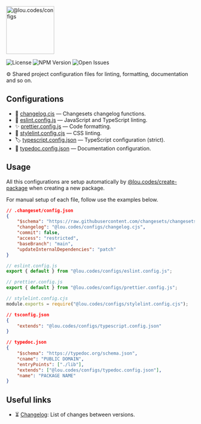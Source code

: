 <img id="logo" alt="@lou.codes/configs" src="https://lou.codes/logos/lou_codes_configs.svg" height="128" />

![License][license-badge] ![NPM Version][npm-version-badge]
![Open Issues][open-issues-badge]

⚙️ Shared project configuration files for linting, formatting, documentation and
so on.

## Configurations

-   🦋 [changelog.cjs][changesets] — Changesets changelog functions.
-   🚨 [eslint.config.js][eslint] — JavaScript and TypeScript linting.
-   ✨ [prettier.config.js][prettier] — Code formatting.
-   🎨 [stylelint.config.cjs][stylelint] — CSS linting.
-   🏷️ [typescript.config.json][typescript] — TypeScript configuration (strict).
-   📖 [typedoc.config.json][typedoc] — Documentation configuration.

## Usage

All this configurations are setup automatically by
[@lou.codes/create-package][create-package] when creating a new package.

For manual setup of each file, follow use the examples below.

```json
// .changeset/config.json
{
	"$schema": "https://raw.githubusercontent.com/changesets/changesets/main/packages/config/schema.json",
	"changelog": "@lou.codes/configs/changelog.cjs",
	"commit": false,
	"access": "restricted",
	"baseBranch": "main",
	"updateInternalDependencies": "patch"
}
```

```typescript
// eslint.config.js
export { default } from "@lou.codes/configs/eslint.config.js";
```

```typescript
// prettier.config.js
export { default } from "@lou.codes/configs/prettier.config.js";
```

```typescript
// stylelint.config.cjs
module.exports = require("@lou.codes/configs/stylelint.config.cjs");
```

```json
// tsconfig.json
{
	"extends": "@lou.codes/configs/typescript.config.json"
}
```

```json
// typedoc.json
{
	"$schema": "https://typedoc.org/schema.json",
	"cname": "PUBLIC DOMAIN",
	"entryPoints": ["./lib"],
	"extends": ["@lou.codes/configs/typedoc.config.json"],
	"name": "PACKAGE NAME"
}
```

## Useful links

-   ⏳ [Changelog][changelog]: List of changes between versions.

<!-- Reference -->

[changelog]:
	https://github.com/loucyx/lou.codes/blob/main/packages/@lou.codes/configs/CHANGELOG.md
[changesets]: https://github.com/changesets/changesets
[create-package]: https://lou.codes/libraries/lou_codes_create_package/
[eslint]: https://eslint.org/docs/user-guide/configuring/
[license-badge]:
	https://img.shields.io/npm/l/@lou.codes/configs.svg?labelColor=666&color=0a8
[npm-version-badge]:
	https://img.shields.io/npm/v/@lou.codes/configs.svg?labelColor=666&color=0a8
[open-issues-badge]:
	https://img.shields.io/github/issues/loucyx/lou.codes.svg?labelColor=666&color=0a8
[prettier]: https://prettier.io/docs/en/options.html
[stylelint]: https://stylelint.io/user-guide/configure/
[typedoc]: https://typedoc.org/guides/options/
[typescript]: https://www.typescriptlang.org/tsconfig
